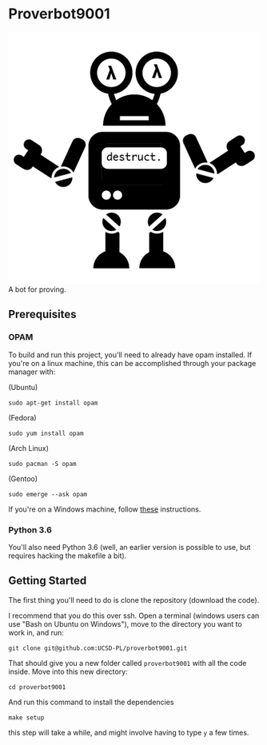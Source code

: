 # Proverbot9001
![Proverbot logo](proverbotlogo-01.png)
A bot for proving.

## Prerequisites

### OPAM
To build and run this project, you'll need to already have opam
installed. If you're on a linux machine, this can be accomplished
through your package manager with:

(Ubuntu)
```
sudo apt-get install opam
```

(Fedora)
```
sudo yum install opam
```

(Arch Linux)
```
sudo pacman -S opam
```

(Gentoo)
```
sudo emerge --ask opam
```

If you're on a Windows machine,
follow
[these](https://www.cs.umd.edu/class/spring2018/cmsc330/ocamlInstallationGuide.pdf) instructions.

### Python 3.6
You'll also need Python 3.6 (well, an earlier version is possible to
use, but requires hacking the makefile a bit).

## Getting Started

The first thing you'll need to do is clone the repository (download the code).

I recommend that you do this over ssh. Open a terminal (windows users
can use "Bash on Ubuntu on Windows"), move to the directory you want
to work in, and run:

```
git clone git@github.com:UCSD-PL/proverbot9001.git
```

That should give you a new folder called `proverbot9001` with all the
code inside. Move into this new directory:

```
cd proverbot9001
```

And run this command to install the dependencies

```
make setup
```

this step will take a while, and might involve having to type `y` a
few times.
